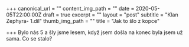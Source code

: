 +++
canonical_url = ""
content_img_path = ""
date = 2020-05-05T22:00:00Z
draft = true
excerpt = ""
layout = "post"
subtitle = "Klan Zephyra- 1.díl"
thumb_img_path = ""
title = "Jak to šlo z kopce"

+++
Bylo nás 5 a šly jsme lesem, když jsem došla na konec byla jsem už sama. Co se stalo?